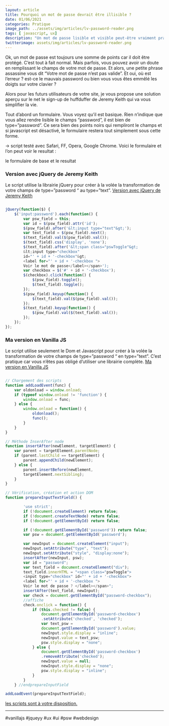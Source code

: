 ```yaml
---
layout: article
title: Pourquoi un mot de passe devrait être illisible ?
date: 01/06/2021
categories: Pratique
image_path: ../assets/img/articles/lv-password-reader.png
tags: [ javascript, ux]
description: "Un mot de passe lisible et visible peut-être vraiment pratique pour vos clients."
twitterimage: assets/img/articles/lv-password-reader.png
---
```





Ok, un mot de passe est toujours une somme de points car il doit être protégé. C’est tout à fait normal. Mais parfois, vous pouvez avoir un doute en remplissant le champs de votre mot de passe. Et alors, une petite phrase assassine vous dit “Votre mot de passe n’est pas valide”. Et oui, où est l’erreur ? est-ce le mauvais password ou bien vous vous êtes emmêlé les doigts sur votre clavier ?

Alors pour les futurs utilisateurs de votre site, je vous propose une solution aperçu sur le net le sign-up de huffduffer de Jeremy Keith qui va vous simplifier la vie.

Tout d’abord un formulaire. Vous voyez qu’il est basique. Rien n’indique que vous allez rendre lisible le champs “password”, il est bien de type=”password”. Ce sera bien des points noirs qui rempliront le champs et si javascript est désactivé, le formulaire restera tout simplement sous cette forme.

-> script testé avec Safari, FF, Opera, Google Chrome.
Voici le formulaire et l’on peut voir le resultat :

le formulaire de base et le resultat


### Version avec jQuery de Jeremy Keith
Le script utilise la librairie jQuery pour créer à la volée la transformation de votre champs de type=”password “ au type=”text”.
[Version avec jQuery de Jeremy Keith ](https://codepen.io/lvdesign2016/pen/xxqWJRm)


```javascript

jQuery(function($) {
    $('input:password').each(function() {
        var psw_field = this;
        var id = $(psw_field).attr('id');
        $(psw_field).after('&lt;input type="text"&gt;');
        var text_field = $(psw_field).next();
        $(text_field).val($(psw_field).val());
        $(text_field).css('display', 'none');
        $(text_field).after('&lt;span class="pswToggle"&gt; 
        &lt;input type="checkbox" 
        id="' + id + '-checkbox"&gt;
        <label for="' + id + '-checkbox ">
        Voir le mot de passe</label></span>');
        var checkbox = $('#' + id + '-checkbox');
        $(checkbox).click(function() {
            $(psw_field).toggle();
            $(text_field).toggle();
        });
        $(psw_field).keyup(function() {
            $(text_field).val($(psw_field).val());
        });
        $(text_field).keyup(function() {
            $(psw_field).val($(text_field).val());
        });
    });
});

```



### Ma version en Vanilla JS
Le script utilise seulement le Dom et Javascript pour créer à la volée la transformation de votre champs de type=”password “ en type=”text”. C’est pratique car vous n’êtes pas obligé d’utiliser une librairie complète.
[Ma version en Vanilla JS](https://codepen.io/lvdesign2016/pen/dyvmKaw)

```javascript

// Chargement des scripts
function addLoadEvent(func) {
    var oldonload = window.onload;
    if (typeof window.onload != 'function') {
        window.onload = func;
    } else {
        window.onload = function() {
            oldonload();
            func();
        }
    }
}

// Méthode InserAfter node
function insertAfter(newElement, targetElement) {
    var parent = targetElement.parentNode;
    if (parent.lastChild == targetElement) {
        parent.appendChild(newElement);
    } else {
        parent.insertBefore(newElement, 
        targetElement.nextSibling);
    }
}

// Vérification, création et action DOM
function prepareInputTextField() {

        'use strict';
        if (!document.createElement) return false;
        if (!document.createTextNode) return false;
        if (!document.getElementById) return false;

        if (!document.getElementById('password')) return false;
        var psw = document.getElementById('password');

        var newInput = document.createElement("input");
        newInput.setAttribute("type", "text");
        newInput.setAttribute("style", "display:none");
        insertAfter(newInput, psw);
        var id = "password";
        var text_field = document.createElement("div");
        text_field.innerHTML = "<span class="pswToggle">
        <input type="checkbox" id="' + id + '-checkbox">
        <label for="' + id + '-checkbox ">
        Voir le mot de passe ? </label></span>";
        insertAfter(text_field, newInput);
        var check = document.getElementById("password-checkbox");
        //affiche
        check.onclick = function() {
            if (this.checked != false) {
                document.getElementById('password-checkbox')
                .setAttribute('checked', 'checked');
                var text_psw = 
                document.getElementById('password').value;
                newInput.style.display = "inline";
                newInput.value = text_psw;
                psw.style.display = "none";
            } else {
                document.getElementById('password-checkbox')
                .removeAttribute('checked');
                newInput.value = null;
                newInput.style.display = "none";
                psw.style.display = "inline";
            }
        }
    } //endprepareInputField

addLoadEvent(prepareInputTextField);


```

[les scripts sont à votre disposition.](https://github.com/lvdesign/mot-de-passe)


---
#vanillajs #jqueyy #ux #ui #psw #webdesign
